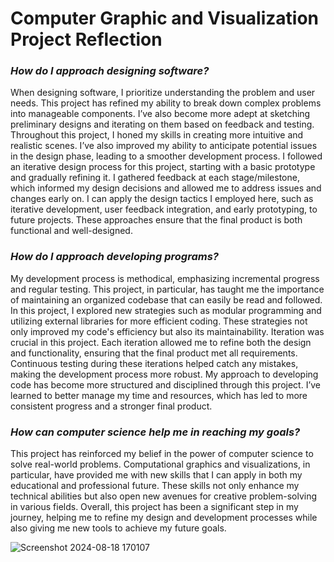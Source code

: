 # Computer Graphic and Visualization Project Reflection

### *How do I approach designing software?*

When designing software, I prioritize understanding the problem and user needs. This project has refined my ability to break down complex problems into manageable components. I’ve also become more adept at sketching preliminary designs and iterating on them based on feedback and testing. Throughout this project, I honed my skills in creating more intuitive and realistic scenes. I’ve also improved my ability to anticipate potential issues in the design phase, leading to a smoother development process. I followed an iterative design process for this project, starting with a basic prototype and gradually refining it. I gathered feedback at each stage/milestone, which informed my design decisions and allowed me to address issues and changes early on. I can apply the design tactics I employed here, such as iterative development, user feedback integration, and early prototyping, to future projects. These approaches ensure that the final product is both functional and well-designed. 

### *How do I approach developing programs?*

My development process is methodical, emphasizing incremental progress and regular testing. This project, in particular, has taught me the importance of maintaining an organized codebase that can easily be read and followed. In this project, I explored new strategies such as modular programming and utilizing external libraries for more efficient coding. These strategies not only improved my code's efficiency but also its maintainability. Iteration was crucial in this project. Each iteration allowed me to refine both the design and functionality, ensuring that the final product met all requirements. Continuous testing during these iterations helped catch any mistakes, making the development process more robust. My approach to developing code has become more structured and disciplined through this project. I’ve learned to better manage my time and resources, which has led to more consistent progress and a stronger final product.

### *How can computer science help me in reaching my goals?*

This project has reinforced my belief in the power of computer science to solve real-world problems. Computational graphics and visualizations, in particular, have provided me with new skills that I can apply in both my educational and professional future. These skills not only enhance my technical abilities but also open new avenues for creative problem-solving in various fields. Overall, this project has been a significant step in my journey, helping me to refine my design and development processes while also giving me new tools to achieve my future goals.

![Screenshot 2024-08-18 170107](https://github.com/user-attachments/assets/acbf7f88-c0e6-4a8c-a3c7-0b404dae5b85)
